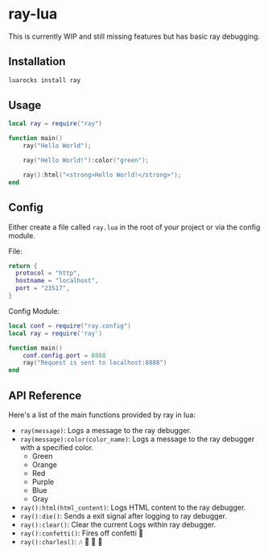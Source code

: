 # ray-lua

This is currently WIP and still missing features but has basic ray debugging.

## Installation

```bash
luarocks install ray
```

## Usage

```lua
local ray = require("ray")

function main()
    ray("Hello World");

    ray("Hello World!"):color("green");

    ray():html("<strong>Hello World!</strong>");
end
```

## Config

Either create a file called `ray.lua` in the root of your project or via the config module.

File:

```lua
return {
  protocol = "http",
  hostname = "localhost",
  port = "23517",
}
```

Config Module:

```lua
local conf = require("ray.config")
local ray = require('ray')

function main()
    conf.config.port = 8888
    ray("Request is sent to localhost:8888")
end
```

## API Reference

Here's a list of the main functions provided by ray in lua:

- `ray(message)`: Logs a message to the ray debugger.
- `ray(message):color(color_name)`: Logs a message to the ray debugger with a specified color.
  - Green
  - Orange
  - Red
  - Purple
  - Blue
  - Gray
- `ray():html(html_content)`: Logs HTML content to the ray debugger.
- `ray():die()`: Sends a exit signal after logging to ray debugger.
- `ray():clear()`: Clear the current Logs within ray debugger.
- `ray():confetti()`: Fires off confetti 🎉
- `ray():charles()`: 🎶 🎹 🎷 🕺
